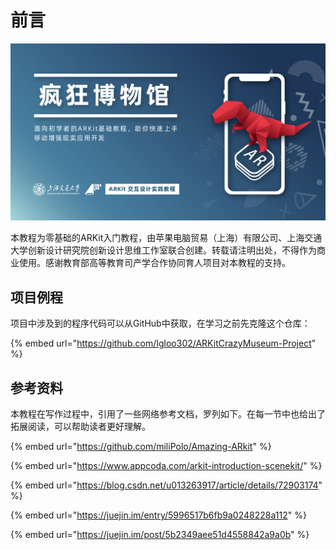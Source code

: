 # 前言

![](.gitbook/assets/hua-ban-3.png)

本教程为零基础的ARKit入门教程，由苹果电脑贸易（上海）有限公司、上海交通大学创新设计研究院创新设计思维工作室联合创建。转载请注明出处，不得作为商业使用。感谢教育部高等教育司产学合作协同育人项目对本教程的支持。

## 项目例程

项目中涉及到的程序代码可以从GitHub中获取，在学习之前先克隆这个仓库：

{% embed url="https://github.com/Igloo302/ARKitCrazyMuseum-Project" %}

## 参考资料

本教程在写作过程中，引用了一些网络参考文档，罗列如下。在每一节中也给出了拓展阅读，可以帮助读者更好理解。

{% embed url="https://github.com/miliPolo/Amazing-ARkit" %}

{% embed url="https://www.appcoda.com/arkit-introduction-scenekit/" %}

{% embed url="https://blog.csdn.net/u013263917/article/details/72903174" %}

{% embed url="https://juejin.im/entry/5996517b6fb9a0248228a112" %}

{% embed url="https://juejin.im/post/5b2349aee51d4558842a9a0b" %}



